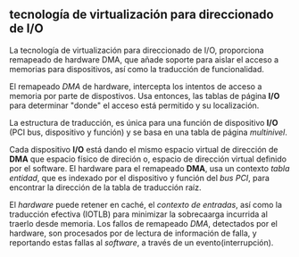 ## tecnología de virtualización para direccionado de I/O

La tecnología de virtualización para direccionado de I/O, proporciona 
remapeado de hardware DMA, que añade soporte para aislar el acceso a 
memorias para dispositivos, así como la traducción de funcionalidad.

El remapeado _DMA_ de hardware, intercepta los intentos de acceso a 
memoria por parte de dispostivos. Usa entonces, las tablas de página
__I/O__ para determinar "donde" el acceso está permitido y su localización.

La estructura de traducción, es única para una función de dispositivo 
__I/O__ (PCI bus, dispositivo y función) y se basa en una tabla de 
página _multinivel_.

Cada dispositivo __I/O__ está dando el mismo espacio virtual de dirección de
__DMA__ que espacio físico de direción o, espacio de dirección virtual
definido por el software. El hardware para el remapeado __DMA__, usa un
contexto _tabla entidad_, que es indexado por el dispositivo y función del 
_bus PCI_, para encontrar la  dirección de la tabla de traducción raíz.

El _hardware_ puede retener en caché, el _contexto de entradas_, así como
la traducción efectiva (IOTLB) para minimizar la sobrecaarga incurrida al
traerlo desde memoria. Los fallos de remapeado _DMA_, detectados por el 
hardware, son procesados por de lectura de información de falla, y reportando
estas fallas al _software_, a través de un evento(interrupción).
